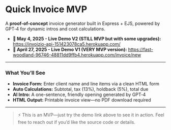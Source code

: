 # Quick Invoice MVP

A **proof-of-concept** invoice generator built in Express + EJS, powered by GPT‑4 for dynamic intros and cost calculations.

- **🔗 May 4, 2025 - Live Demo V2 (STILL MVP but with some upgrades):** https://invoizio-api-151423078ca5.herokuapp.com/
- **🔗 April 27, 2025 - Live Demo V1 (VERY MVP version):** https://fast-woodland-96746-48811dd9ffb4.herokuapp.com/invoice/new


---

### What You’ll See

- **Invoice Form:** Enter client name and line items via a clean HTML form
- **Auto Calculations:** Subtotal, tax (13%), holdback (5%), total due
- **AI Intro:** A one-sentence, friendly opening generated by GPT‑4
- **HTML Output:** Printable invoice view—no PDF download required

---

> ⚡️ This is an MVP—just try the demo link above to see it in action. Feel free to reach out if you’d like the source code or details.
